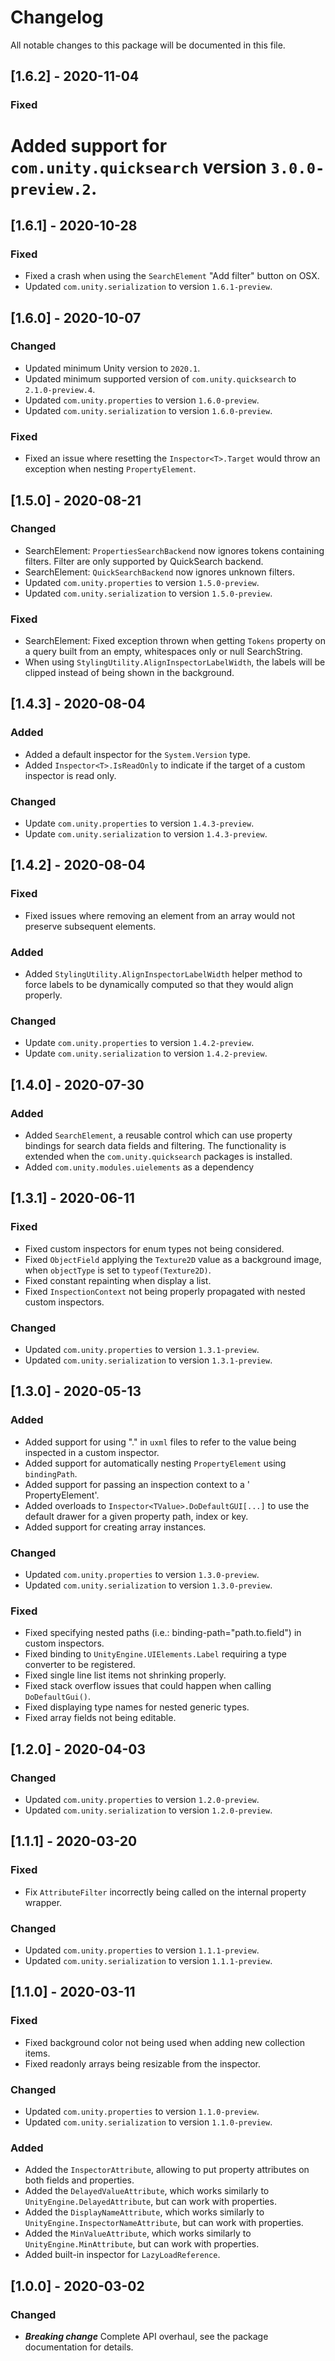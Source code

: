 # Changelog
All notable changes to this package will be documented in this file.

## [1.6.2] - 2020-11-04
### Fixed
# Added support for `com.unity.quicksearch` version `3.0.0-preview.2`.

## [1.6.1] - 2020-10-28
### Fixed
* Fixed a crash when using the `SearchElement` "Add filter" button on OSX.
* Updated `com.unity.serialization` to version `1.6.1-preview`.
 
## [1.6.0] - 2020-10-07
### Changed
* Updated minimum Unity version to `2020.1`.
* Updated minimum supported version of `com.unity.quicksearch` to `2.1.0-preview.4`.
* Updated `com.unity.properties` to version `1.6.0-preview`.
* Updated `com.unity.serialization` to version `1.6.0-preview`.

### Fixed
* Fixed an issue where resetting the `Inspector<T>.Target` would throw an exception when nesting `PropertyElement`.

## [1.5.0] - 2020-08-21
### Changed
* SearchElement: `PropertiesSearchBackend` now ignores tokens containing filters. Filter are only supported by QuickSearch backend.
* SearchElement: `QuickSearchBackend` now ignores unknown filters.
* Updated `com.unity.properties` to version `1.5.0-preview`.
* Updated `com.unity.serialization` to version `1.5.0-preview`.

### Fixed
* SearchElement: Fixed exception thrown when getting `Tokens` property on a query built from an empty, whitespaces only or null SearchString.
* When using `StylingUtility.AlignInspectorLabelWidth`, the labels will be clipped instead of being shown in the background.

## [1.4.3] - 2020-08-04
### Added
* Added a default inspector for the `System.Version` type.
* Added `Inspector<T>.IsReadOnly` to indicate if the target of a custom inspector is read only.

### Changed
* Update `com.unity.properties` to version `1.4.3-preview`.
* Update `com.unity.serialization` to version `1.4.3-preview`.

## [1.4.2] - 2020-08-04
### Fixed
* Fixed issues where removing an element from an array would not preserve subsequent elements.

### Added
* Added `StylingUtility.AlignInspectorLabelWidth` helper method to force labels to be dynamically computed so that they would align properly.

### Changed
* Update `com.unity.properties` to version `1.4.2-preview`.
* Update `com.unity.serialization` to version `1.4.2-preview`.

## [1.4.0] - 2020-07-30
### Added
* Added `SearchElement`, a reusable control which can use property bindings for search data fields and filtering. The functionality is extended when the `com.unity.quicksearch` packages is installed.
* Added `com.unity.modules.uielements` as a dependency

## [1.3.1] - 2020-06-11
### Fixed
* Fixed custom inspectors for enum types not being considered. 
* Fixed `ObjectField` applying the `Texture2D` value as a background image, when `objectType` is set to `typeof(Texture2D)`.
* Fixed constant repainting when display a list.
* Fixed `InspectionContext` not being properly propagated with nested custom inspectors. 

### Changed
* Updated `com.unity.properties` to version `1.3.1-preview`.
* Updated `com.unity.serialization` to version `1.3.1-preview`.
  
## [1.3.0] - 2020-05-13
### Added
* Added support for using "." in `uxml` files to refer to the value being inspected in a custom inspector.
* Added support for automatically nesting `PropertyElement` using `bindingPath`.
* Added support for passing an inspection context to a ' PropertyElement'.
* Added overloads to `Inspector<TValue>.DoDefaultGUI[...]` to use the default drawer for a given property path, index or key.
* Added support for creating array instances. 

### Changed
* Updated `com.unity.properties` to version `1.3.0-preview`.
* Updated `com.unity.serialization` to version `1.3.0-preview`.

### Fixed
* Fixed specifying nested paths (i.e.: binding-path="path.to.field") in custom inspectors.
* Fixed binding to `UnityEngine.UIElements.Label` requiring a type converter to be registered.
* Fixed single line list items not shrinking properly.
* Fixed stack overflow issues that could happen when calling `DoDefaultGui()`.
* Fixed displaying type names for nested generic types.
* Fixed array fields not being editable.

## [1.2.0] - 2020-04-03
### Changed
* Updated `com.unity.properties` to version `1.2.0-preview`.
* Updated `com.unity.serialization` to version `1.2.0-preview`.

## [1.1.1] - 2020-03-20
### Fixed
* Fix `AttributeFilter` incorrectly being called on the internal property wrapper.

### Changed
* Updated `com.unity.properties` to version `1.1.1-preview`.
* Updated `com.unity.serialization` to version `1.1.1-preview`.

## [1.1.0] - 2020-03-11
### Fixed
* Fixed background color not being used when adding new collection items.
* Fixed readonly arrays being resizable from the inspector.

### Changed
* Updated `com.unity.properties` to version `1.1.0-preview`.
* Updated `com.unity.serialization` to version `1.1.0-preview`.

### Added
* Added the `InspectorAttribute`, allowing to put property attributes on both fields and properties.
* Added the `DelayedValueAttribute`, which works similarly to `UnityEngine.DelayedAttribute`, but can work with properties.
* Added the `DisplayNameAttribute`, which works similarly to `UnityEngine.InspectorNameAttribute`, but can work with properties.
* Added the `MinValueAttribute`, which works similarly to `UnityEngine.MinAttribute`, but can work with properties.
* Added built-in inspector for `LazyLoadReference`.

## [1.0.0] - 2020-03-02
### Changed
* ***Breaking change*** Complete API overhaul, see the package documentation for details.
